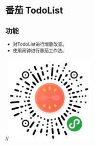# 番茄 TodoList
## 功能
- 对TodoList进行增删改查。
- 使用闹钟进行番茄工作法。
  
//![image](https://github.com/Jiang12015/tomato_mini_program/blob/master/images/gh_789238b25663_258.jpg)
